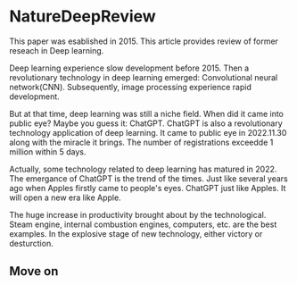 # NatureDeepReview
This paper was esablished in 2015. This article provides review of former reseach in Deep learning.

Deep learning experience slow development before 2015. Then a revolutionary technology in deep learning emerged: Convolutional neural network(CNN). Subsequently, image processing experience rapid development.

But at that time, deep learning was still a niche field. When did it came into public eye? Maybe you guess it: ChatGPT. ChatGPT is also a revolutionary technology application of deep learning. It came to public eye in 2022.11.30 along with the miracle it brings. The number of registrations exceedde 1 million within 5 days.

Actually, some technology related to deep learning has matured in 2022. The emergance of ChatGPT is the trend of the times. Just like several years ago when Apples firstly came to people's eyes. ChatGPT just like Apples. It will open a new era like Apple.

The huge increase in productivity brought about by the technological. Steam engine, internal combustion engines, computers, etc. are the best examples. In the explosive stage of new technology, either victory or desturction.

## Move on 